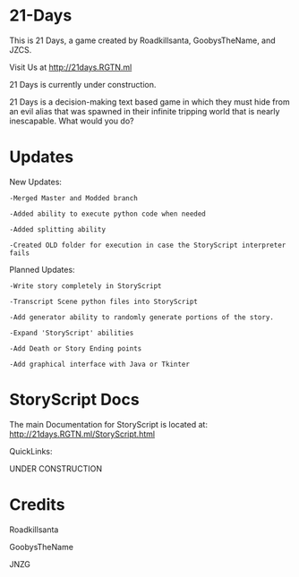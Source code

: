 # 21-Days
This is 21 Days, a game created by Roadkillsanta, GoobysTheName, and JZCS.

Visit Us at http://21days.RGTN.ml

21 Days is currently under construction.

21 Days is a decision-making text based game in which they must hide from an evil alias that was spawned in their infinite tripping world that is nearly inescapable. What would you do?

# Updates
New Updates:

	-Merged Master and Modded branch

	-Added ability to execute python code when needed

	-Added splitting ability

	-Created OLD folder for execution in case the StoryScript interpreter fails
 
Planned Updates:

	-Write story completely in StoryScript
	
	-Transcript Scene python files into StoryScript
	
	-Add generator ability to randomly generate portions of the story.

	-Expand 'StoryScript' abilities

	-Add Death or Story Ending points
	
	-Add graphical interface with Java or Tkinter

# StoryScript Docs

The main Documentation for StoryScript is located at: http://21days.RGTN.ml/StoryScript.html

QuickLinks:

UNDER CONSTRUCTION

# Credits
Roadkillsanta

GoobysTheName

JNZG
